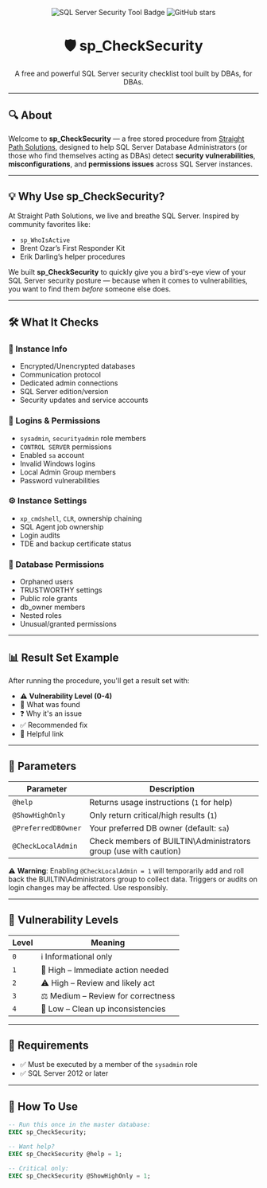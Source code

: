 <p align="center">
  <img src="https://img.shields.io/badge/SQL%20Server-Security%20Tool-blue?style=for-the-badge&logo=microsoftsqlserver&logoColor=white" alt="SQL Server Security Tool Badge" />
  <img src="https://img.shields.io/github/stars/Straight-Path-Solutions/sp_CheckSecurity?style=for-the-badge" alt="GitHub stars" />
</p>

<h1 align="center">🛡️ sp_CheckSecurity</h1>

<p align="center">A free and powerful SQL Server security checklist tool built by DBAs, for DBAs.</p>

---

## 🔍 About

Welcome to **sp_CheckSecurity** — a free stored procedure from [Straight Path Solutions](https://github.com/Straight-Path-Solutions), designed to help SQL Server Database Administrators (or those who find themselves acting as DBAs) detect **security vulnerabilities**, **misconfigurations**, and **permissions issues** across SQL Server instances.

---

## 💡 Why Use sp_CheckSecurity?

At Straight Path Solutions, we live and breathe SQL Server. Inspired by community favorites like:
- `sp_WhoIsActive`
- Brent Ozar’s First Responder Kit
- Erik Darling’s helper procedures

We built **sp_CheckSecurity** to quickly give you a bird's-eye view of your SQL Server security posture — because when it comes to vulnerabilities, you want to find them *before* someone else does.

---

## 🛠️ What It Checks

### 🔐 Instance Info
- Encrypted/Unencrypted databases
- Communication protocol
- Dedicated admin connections
- SQL Server edition/version
- Security updates and service accounts

### 👥 Logins & Permissions
- `sysadmin`, `securityadmin` role members
- `CONTROL SERVER` permissions
- Enabled `sa` account
- Invalid Windows logins
- Local Admin Group members
- Password vulnerabilities

### ⚙️ Instance Settings
- `xp_cmdshell`, `CLR`, ownership chaining
- SQL Agent job ownership
- Login audits
- TDE and backup certificate status

### 📂 Database Permissions
- Orphaned users
- TRUSTWORTHY settings
- Public role grants
- db_owner members
- Nested roles
- Unusual/granted permissions

---

## 📊 Result Set Example

After running the procedure, you'll get a result set with:
- ⚠️ **Vulnerability Level (0-4)**
- 📌 What was found
- ❓ Why it's an issue
- ✅ Recommended fix
- 🔗 Helpful link

---

## 🧪 Parameters

| Parameter             | Description |
|-----------------------|-------------|
| `@help`               | Returns usage instructions (`1` for help) |
| `@ShowHighOnly`       | Only return critical/high results (`1`) |
| `@PreferredDBOwner`   | Your preferred DB owner (default: `sa`) |
| `@CheckLocalAdmin`    | Check members of BUILTIN\Administrators group (use with caution) |

⚠️ **Warning**: Enabling `@CheckLocalAdmin = 1` will temporarily add and roll back the BUILTIN\Administrators group to collect data. Triggers or audits on login changes may be affected. Use responsibly.

---

## 🧠 Vulnerability Levels

| Level | Meaning |
|-------|---------|
| `0`   | ℹ️ Informational only |
| `1`   | 🚨 High – Immediate action needed |
| `2`   | ⚠️ High – Review and likely act |
| `3`   | ⚖️ Medium – Review for correctness |
| `4`   | 🧹 Low – Clean up inconsistencies |

---

## 🧾 Requirements

- ✅ Must be executed by a member of the `sysadmin` role  
- ✅ SQL Server 2012 or later  

---

## 🚀 How To Use

```sql
-- Run this once in the master database:
EXEC sp_CheckSecurity;

-- Want help?
EXEC sp_CheckSecurity @help = 1;

-- Critical only:
EXEC sp_CheckSecurity @ShowHighOnly = 1;
